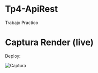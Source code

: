 # Tp4-ApiRest

Trabajo Practico

# Captura Render (live)

Deploy:

![Captura](https://github.com/JoaquinMS/Tp4-ApiRest/assets/118018407/5c6e715a-5443-4ea1-82cd-0dcae223a4ca)
